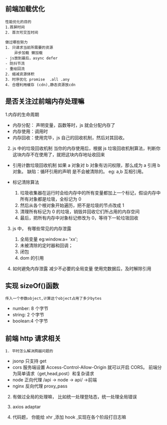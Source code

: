 ## 前端加载优化

    性能优化的目的
    1.首屏时间
    2. 首次可交互时间

    做过哪些努力
    1. 只请求当前所需要的资源
        异步加载 懒加载
    - js放到最后，async defer
    - 防抖节流
    - 重绘回流
    2. 缩减资源体积
    3. 时序优化 promise  .all .any
    4. 合理利用缓存 (cdn),静态资源放cdn

## 是否关注过前端内存处理嘛

1.内存的生命周期

- 内存分配： 声明变量，函数等时，js 就会分配内存了
- 内存使用：调用时
- 内存回收：使用完毕，js 自己的回收机制，然后对其回收。

2. js 中的垃圾回收机制
   当你的内存使用后，根据 js 垃圾回收机制算法，判断你这块内存不在使用了，就把这块内存地址收回来

- 引用计数垃圾回收机制
  如果 a 对象对 b 对象有访问权限，那么成为 a 引用 b 对象。
  缺陷：循环引用的声明 是不会被清除的。 eg: a,b 互相引用。

- 标记清除算法
  1. 垃圾收集器在运行时会给内存中的所有变量都加上一个标记，假设内存中所有对象都是垃圾，全标记为 0
  2. 然后从各个根对象开始遍历，把不是垃圾的节点改成 1
  3. 清理所有标记为 0 的垃圾，销毁并回收它们所占用的内存空间
  4. 最后，把所有内存中对象标记修改为 0，等待下一轮垃圾回收

3. js 中， 有哪些常见的内存泄露

   1. 全局变量 eg:window.a= 'xx';
   2. 未被清除的定时器和回调；
   3. 闭包
   4. dom 的引用

4. 如何避免内存泄露
   减少不必要的全局变量
   使用完数据后，及时解除引用

## 实现 sizeOf()函数

    传入一个参数object,计算这个object占用了多少bytes

- number: 8 个字节
- string: 2 个字节
- boolean:4 个字节

## 前端 http 请求相关

    1. 平时怎么解决跨越问题的

- jsonp 只支持 get
- cors 服务端设置 Access-Control-Allow-Origin 就可以开启 CORS。 前端分为简单请求（get,head,post）和复杂请求
- node 正向代理 /api -> node -> api/ ->前端
- nginx 反向代理 proxy_pass

2. 有做过全局的处理嘛， 比如统一处理登陆态，统一处理全局错误
1. axios adaptar

1. 代码题， 你能给 xhr ,添加 hook ,实现在各个阶段打日志嘛
